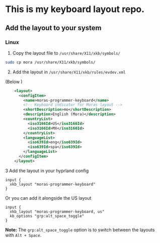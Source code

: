 # This is my keyboard layout repo.

## Add the layout to your system

### Linux

1. Copy the layout file to `/usr/share/X11/xkb/symbols/`

```bash
sudo cp mora /usr/share/X11/xkb/symbols/
```

2. Add the layout in `/usr/share/X11/xkb/rules/evdev.xml`

(Below <layoutList>)

```xml
    <layout>
      <configItem>
        <name>moras-programmer-keyboard</name>
        <!-- Keyboard indicator for Moras layout -->
        <shortDescription>mo</shortDescription>
        <description>English (Mora)</description>
        <countryList>
          <iso3166Id>US</iso3166Id>
          <iso3166Id>MX</iso3166Id>
        </countryList>
        <languageList>
          <iso639Id>eng</iso639Id>
          <iso639Id>spa</iso639Id>
        </languageList>
      </configItem>
    </layout>
```

3 Add the layout in your hyprland config

```
input {
  xkb_layout "moras-programmer-keyboard"
}
```

Or you can add it alongside the US layout

```
input {
  xkb_layout "moras-programmer-keyboard, us"
  kb_options "grp:alt_space_toggle"
}
```

**Note:** The `grp:alt_space_toggle` option is to switch between the layouts with `Alt + Space`.
